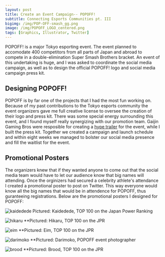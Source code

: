 ```yaml
---
layout: post
title: Create an Event Campaign-- POPOFF!
subtitle: Connecting Esports Communities pt. III
bigimg: /img/POP-OFF-smash_gg.png
image: /img/POPOFF_LOGO_centered.png
tags: [Graphics, Illustrator, Twitter]
---
```


POPOFF! is a major Tokyo esporting event.
The event planned to accomodate 400 competitors from all parts of Japan and abroad to compete in a double-elimination Super Smash Brothers bracket. An event of this undertaking is huge, and I was asked to coordinate the social media campaign, as well as to design the official POPOFF! logo and social media campaign press kit.

## Designing POPOFF!
POPOFF is by far one of the projects that I had the most fun working on. Because of my past contributions to the Tokyo esports community the event organizers gave me full creative license to oversee the creation of their logo and press kit. There was some special energy surrounding this event, and I found myself really synergizing with our promotion team. Gaijin Gaming Bros were resposible for creating a [hype trailer](https://www.youtube.com/watch?v=oR2CECnT40M) for the event, while I built the press kit. Together we created a campaign and launch schedule and within eight weeks we managed to bolster our social media presence and fill the waitlist for the event.

## Promotional Posters

The organizers knew that if they wanted anyone to come out that the social media team would have to let our audience know that big names will attending. Once the orginizers had secured a celebrity athlete's attendance I created a promotional poster to post on Twitter. This way everyone would know all the big names that would be in attendence for POPOFF, thus guranteeing registrations.
Below are the promotional posters I designed for POPOFF:

![kaidedede](https://imgur.com/G3VXTij.png)
Pictured: Kaidedede, TOP 100 on the Japan Power Ranking


![hikaru](https://imgur.com/4LVBTch.png)
**Pictured: Hikaru, TOP 100 on the JPR


![eim](https://imgur.com/lXmiyTH.png)
**Pictured: Eim, TOP 100 on the JPR


![darimoko](https://imgur.com/k6ubd3K.png)
**Pictured: Darimoko, POPOFF event photographer


![brood](https://imgur.com/2Cx6fqy.png)
**Pictured: Brood, TOP 100 on the JPR

